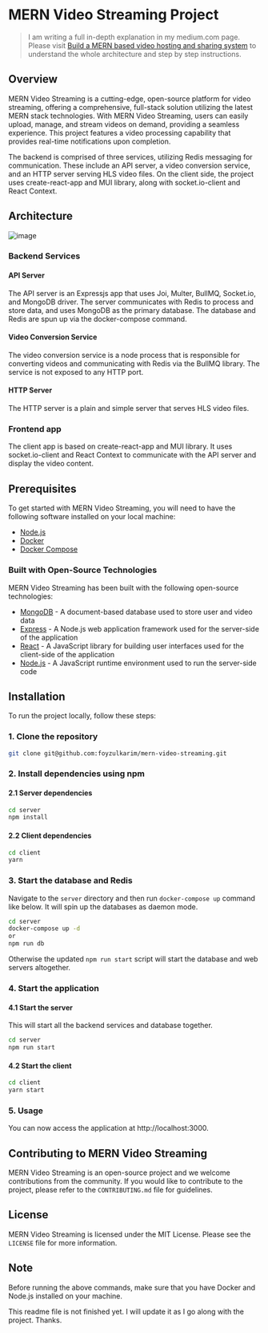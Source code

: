 # MERN Video Streaming Project

> I am writing a full in-depth explanation in my medium.com page. Please visit
> [Build a MERN based video hosting and sharing system](https://medium.com/@foyzulkarim/mern-based-video-hosting-and-sharing-system-part-0-setup-server-and-client-project-skeleton-948622f869da)
> to understand the whole architecture and step by step instructions.

## Overview

MERN Video Streaming is a cutting-edge, open-source platform for video
streaming, offering a comprehensive, full-stack solution utilizing the latest
MERN stack technologies. With MERN Video Streaming, users can easily upload,
manage, and stream videos on demand, providing a seamless experience. This
project features a video processing capability that provides real-time
notifications upon completion.

The backend is comprised of three services, utilizing Redis messaging for
communication. These include an API server, a video conversion service, and an
HTTP server serving HLS video files. On the client side, the project uses
create-react-app and MUI library, along with socket.io-client and React Context.

## Architecture

![image](https://user-images.githubusercontent.com/497812/220627727-04a26928-71df-4c9b-9637-92289a2beee2.png)

### Backend Services

#### API Server

The API server is an Expressjs app that uses Joi, Multer, BullMQ, Socket.io, and
MongoDB driver. The server communicates with Redis to process and store data,
and uses MongoDB as the primary database. The database and Redis are spun up via
the docker-compose command.

#### Video Conversion Service

The video conversion service is a node process that is responsible for
converting videos and communicating with Redis via the BullMQ library. The
service is not exposed to any HTTP port.

#### HTTP Server

The HTTP server is a plain and simple server that serves HLS video files.

### Frontend app

The client app is based on create-react-app and MUI library. It uses
socket.io-client and React Context to communicate with the API server and
display the video content.

## Prerequisites

To get started with MERN Video Streaming, you will need to have the following
software installed on your local machine:

- [Node.js](https://nodejs.org/en/)
- [Docker](https://www.docker.com/)
- [Docker Compose](https://docs.docker.com/compose/)

### Built with Open-Source Technologies

MERN Video Streaming has been built with the following open-source technologies:

- [MongoDB](https://www.mongodb.com/) - A document-based database used to store
  user and video data
- [Express](https://expressjs.com/) - A Node.js web application framework used
  for the server-side of the application
- [React](https://reactjs.org/) - A JavaScript library for building user
  interfaces used for the client-side of the application
- [Node.js](https://nodejs.org/en/) - A JavaScript runtime environment used to
  run the server-side code

## Installation

To run the project locally, follow these steps:

### 1. Clone the repository

```bash
git clone git@github.com:foyzulkarim/mern-video-streaming.git
```

### 2. Install dependencies using npm

#### 2.1 Server dependencies

```bash
cd server
npm install
```

#### 2.2 Client dependencies

```bash
cd client
yarn
```

### 3. Start the database and Redis

Navigate to the `server` directory and then run `docker-compose up` command like
below. It will spin up the databases as daemon mode.

```bash
cd server
docker-compose up -d
or
npm run db
```

Otherwise the updated `npm run start` script will start the database and web
servers altogether.

### 4. Start the application

#### 4.1 Start the server

This will start all the backend services and database together.

```bash
cd server
npm run start
```

#### 4.2 Start the client

```bash
cd client
yarn start
```

### 5. Usage

You can now access the application at http://localhost:3000.

## Contributing to MERN Video Streaming

MERN Video Streaming is an open-source project and we welcome contributions from
the community. If you would like to contribute to the project, please refer to
the `CONTRIBUTING.md` file for guidelines.

## License

MERN Video Streaming is licensed under the MIT License. Please see the `LICENSE`
file for more information.

## Note

Before running the above commands, make sure that you have Docker and Node.js
installed on your machine.

This readme file is not finished yet. I will update it as I go along with the
project. Thanks.
